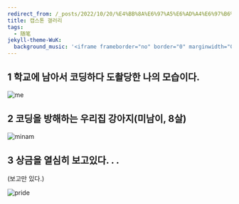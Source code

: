 ```yaml
---
redirect_from: /_posts/2022/10/20/%E4%BB%8A%E6%97%A5%E6%AD%A4%E6%97%B6%E6%89%80%E6%83%B3%E4%B9%8B%E4%BA%8B-%E4%BA%8C/
title: 캡스톤 갤러리
tags:
  - 随笔
jekyll-theme-WuK:
  background_music: '<iframe frameborder="no" border="0" marginwidth="0" marginheight="0" width=100% height=86 src="//music.163.com/outchain/player?type=2&id=27876158&auto=0&height=66"></iframe>'
---
```


## 1 학교에 남아서 코딩하다 도촬당한 나의 모습이다.

![me](https://postfiles.pstatic.net/MjAyMjExMDFfMTQy/MDAxNjY3MjcxMjY3MDg1.iONjlPZ1N1QTwkqlBqoQGsvg0Uxal_mulw8GZ9H_apQg.u8V2eMyDwlvBXeVj2DkFVGzDW0tHz1-0B82YncOPBo8g.JPEG.mychu001/me.jpg?type=w966)



## 2 코딩을 방해하는 우리집 강아지(미남이, 8살)

![minam](https://postfiles.pstatic.net/MjAyMjExMDFfOTkg/MDAxNjY3MjcxMjY3MjA3.EL729w-f7G1ncSeN6AzajLJTcRgxyWk7ixrXrxaxPcgg.Ifn5yhD2zNIRtQyX3wrJMJFWSUDn8aeH3TP2pjc42log.JPEG.mychu001/minam.jpg?type=w966)



## 3 상금을 열심히 보고있다. . . 
(보고만 있다.) 

![pride](https://postfiles.pstatic.net/MjAyMjExMDFfMTcx/MDAxNjY3MjcxMjY3MjE0.KxLmaToPIoD9mA8zqV2jL0CremANyQKuTtb5ZhQRl2wg.APj2_HFAeJaOwQFr5MddwdxIIhjj_Pe3TD4IBGLvn2Ag.JPEG.mychu001/pride.jpg?type=w966)
